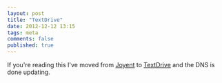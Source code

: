 ```yaml
---
layout: post
title: "TextDrive"
date: 2012-12-12 13:15
tags: meta
comments: false
published: true
---
```


If you're reading this I've moved from [Joyent](http://joyent.com/) to [TextDrive](http://textdrive.com/) and the DNS is done updating.
